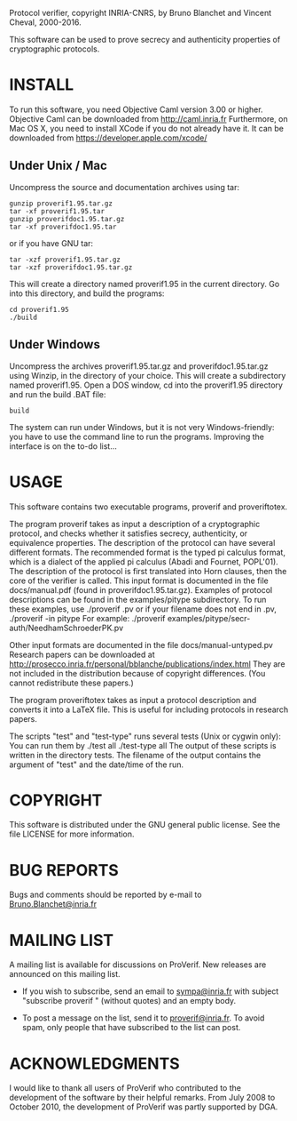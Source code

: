 Protocol verifier, copyright INRIA-CNRS, by Bruno Blanchet
and Vincent Cheval, 2000-2016.

This software can be used to prove secrecy and authenticity properties
of cryptographic protocols.

# INSTALL

To run this software, you need Objective Caml version 3.00 or
higher. Objective Caml can be downloaded from
	http://caml.inria.fr
Furthermore, on Mac OS X, you need to install XCode if you do not
already have it. It can be downloaded from
	https://developer.apple.com/xcode/

## Under Unix / Mac

Uncompress the source and documentation archives using tar:

	gunzip proverif1.95.tar.gz
	tar -xf proverif1.95.tar
	gunzip proverifdoc1.95.tar.gz
	tar -xf proverifdoc1.95.tar

or if you have GNU tar:

	tar -xzf proverif1.95.tar.gz
	tar -xzf proverifdoc1.95.tar.gz

This will create a directory named proverif1.95 in the current directory.
Go into this directory, and build the programs:

	cd proverif1.95
	./build

## Under Windows

Uncompress the archives proverif1.95.tar.gz and proverifdoc1.95.tar.gz
using Winzip, in the directory of your choice. This will create a
subdirectory named proverif1.95. Open a DOS window, cd into the
proverif1.95 directory and run the build .BAT file:

	build

The system can run under Windows, but it is not very Windows-friendly:
you have to use the command line to run the programs. Improving the interface
is on the to-do list...

# USAGE

This software contains two executable programs, proverif and proveriftotex.

The program proverif takes as input a description of a cryptographic
protocol, and checks whether it satisfies secrecy, authenticity, or
equivalence properties. The description of the protocol can have
several different formats.  The recommended format is the typed pi
calculus format, which is a dialect of the applied pi calculus (Abadi
and Fournet, POPL'01).  The description of the protocol is first
translated into Horn clauses, then the core of the verifier is called.
This input format is documented in the file docs/manual.pdf
(found in proverifdoc1.95.tar.gz). Examples of protocol descriptions
can be found in the examples/pitype subdirectory.
To run these examples, use
        ./proverif <filename>.pv
or if your filename does not end in .pv,
        ./proverif -in pitype <filename>
For example:
	./proverif examples/pitype/secr-auth/NeedhamSchroederPK.pv

Other input formats are documented in the file docs/manual-untyped.pv
Research papers can be downloaded at
	http://prosecco.inria.fr/personal/bblanche/publications/index.html
They are not included in the distribution because of copyright differences.
(You cannot redistribute these papers.)

The program proveriftotex takes as input a protocol description
and converts it into a LaTeX file. This is useful for including
protocols in research papers.

The scripts "test" and "test-type" runs several tests (Unix or cygwin only):
You can run them by
         ./test all
         ./test-type all
The output of these scripts is written in the directory tests. The
filename of the output contains the argument of "test" and the
date/time of the run.

# COPYRIGHT

This software is distributed under the GNU general public license.
See the file LICENSE for more information.

# BUG REPORTS

Bugs and comments should be reported by e-mail to
	Bruno.Blanchet@inria.fr

# MAILING LIST

A mailing list is available for discussions on ProVerif. New releases
are announced on this mailing list.

* If you wish to subscribe, send an email to sympa@inria.fr with subject
"subscribe proverif <your name>" (without quotes) and an empty body.

* To post a message on the list, send it to proverif@inria.fr.
To avoid spam, only people that have subscribed to the list can post.

# ACKNOWLEDGMENTS

I would like to thank all users of ProVerif who contributed to the
development of the software by their helpful remarks.
From July 2008 to October 2010, the development of ProVerif was partly
supported by DGA.

